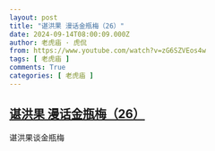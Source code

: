 ```yaml
---
layout: post
title: "谌洪果 漫话金瓶梅（26）"
date: 2024-09-14T08:00:09.000Z
author: 老虎庙 · 虎侃
from: https://www.youtube.com/watch?v=zG6SZVEos4w
tags: [ 老虎庙 ]
comments: True
categories: [ 老虎庙 ]
---
```

<!--1726300809000-->
[谌洪果 漫话金瓶梅（26）](https://www.youtube.com/watch?v=zG6SZVEos4w)
------

<div>
谌洪果谈金瓶梅
</div>
